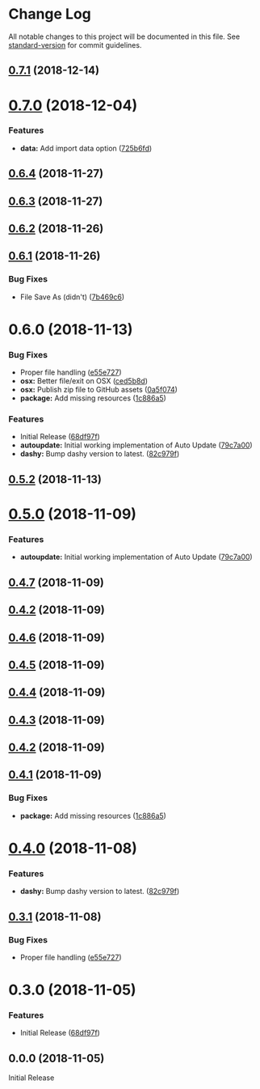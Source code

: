 # Change Log

All notable changes to this project will be documented in this file. See [standard-version](https://github.com/conventional-changelog/standard-version) for commit guidelines.

<a name="0.7.1"></a>
## [0.7.1](https://github.com/GordonSmith/dashy-app/compare/v0.7.0...v0.7.1) (2018-12-14)



<a name="0.7.0"></a>
# [0.7.0](https://github.com/GordonSmith/dashy-app/compare/v0.6.4...v0.7.0) (2018-12-04)


### Features

* **data:**  Add import data option ([725b6fd](https://github.com/GordonSmith/dashy-app/commit/725b6fd))



<a name="0.6.4"></a>
## [0.6.4](https://github.com/GordonSmith/dashy-app/compare/v0.6.3...v0.6.4) (2018-11-27)



<a name="0.6.3"></a>
## [0.6.3](https://github.com/GordonSmith/dashy-app/compare/v0.6.2...v0.6.3) (2018-11-27)



<a name="0.6.2"></a>
## [0.6.2](https://github.com/GordonSmith/dashy-app/compare/v0.6.1...v0.6.2) (2018-11-26)



<a name="0.6.1"></a>
## [0.6.1](https://github.com/GordonSmith/dashy-app/compare/v0.6.0...v0.6.1) (2018-11-26)


### Bug Fixes

* File Save As (didn't) ([7b469c6](https://github.com/GordonSmith/dashy-app/commit/7b469c6))



<a name="0.6.0"></a>
# 0.6.0 (2018-11-13)


### Bug Fixes

*  Proper file handling ([e55e727](https://github.com/GordonSmith/dashy-app/commit/e55e727))
* **osx:**  Better file/exit on OSX ([ced5b8d](https://github.com/GordonSmith/dashy-app/commit/ced5b8d))
* **osx:**  Publish zip file to GitHub assets ([0a5f074](https://github.com/GordonSmith/dashy-app/commit/0a5f074))
* **package:** Add missing resources ([1c886a5](https://github.com/GordonSmith/dashy-app/commit/1c886a5))


### Features

*  Initial Release ([68df97f](https://github.com/GordonSmith/dashy-app/commit/68df97f))
* **autoupdate:** Initial working implementation of Auto Update ([79c7a00](https://github.com/GordonSmith/dashy-app/commit/79c7a00))
* **dashy:**  Bump dashy version to latest. ([82c979f](https://github.com/GordonSmith/dashy-app/commit/82c979f))



<a name="0.5.2"></a>
## [0.5.2](https://github.com/GordonSmith/dashy-app/compare/v0.5.1...v0.5.2) (2018-11-13)



<a name="0.5.0"></a>
# [0.5.0](https://github.com/GordonSmith/dashy-app/compare/v0.4.7...v0.5.0) (2018-11-09)


### Features

* **autoupdate:** Initial working implementation of Auto Update ([79c7a00](https://github.com/GordonSmith/dashy-app/commit/79c7a00))



<a name="0.4.7"></a>
## [0.4.7](https://github.com/GordonSmith/dashy-app/compare/v0.4.6...v0.4.7) (2018-11-09)



<a name="0.4.2"></a>
## [0.4.2](https://github.com/GordonSmith/dashy-app/compare/v0.4.6...v0.4.2) (2018-11-09)



<a name="0.4.6"></a>
## [0.4.6](https://github.com/GordonSmith/dashy-app/compare/v0.4.5...v0.4.6) (2018-11-09)



<a name="0.4.5"></a>
## [0.4.5](https://github.com/GordonSmith/dashy-app/compare/v0.4.4...v0.4.5) (2018-11-09)



<a name="0.4.4"></a>
## [0.4.4](https://github.com/GordonSmith/dashy-app/compare/v0.4.3...v0.4.4) (2018-11-09)



<a name="0.4.3"></a>
## [0.4.3](https://github.com/GordonSmith/dashy-app/compare/v0.4.2...v0.4.3) (2018-11-09)



<a name="0.4.2"></a>
## [0.4.2](https://github.com/GordonSmith/dashy-app/compare/v0.4.1...v0.4.2) (2018-11-09)



<a name="0.4.1"></a>
## [0.4.1](https://github.com/GordonSmith/dashy-app/compare/v0.4.0...v0.4.1) (2018-11-09)


### Bug Fixes

* **package:** Add missing resources ([1c886a5](https://github.com/GordonSmith/dashy-app/commit/1c886a5))



<a name="0.4.0"></a>
# [0.4.0](https://github.com/GordonSmith/dashy-app/compare/v0.3.1...v0.4.0) (2018-11-08)


### Features

* **dashy:**  Bump dashy version to latest. ([82c979f](https://github.com/GordonSmith/dashy-app/commit/82c979f))



<a name="0.3.1"></a>
## [0.3.1](https://github.com/GordonSmith/dashy-app/compare/v0.3.0...v0.3.1) (2018-11-08)


### Bug Fixes

*  Proper file handling ([e55e727](https://github.com/GordonSmith/dashy-app/commit/e55e727))



<a name="0.3.0"></a>
# 0.3.0 (2018-11-05)


### Features

*  Initial Release ([68df97f](https://github.com/GordonSmith/dashy-app/commit/68df97f))



<a name="0.0.0"></a>
## 0.0.0 (2018-11-05)
Initial Release
